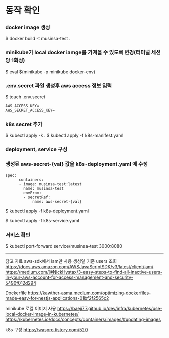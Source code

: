 # 동작 확인
### docker image 생성
$ docker build -t musinsa-test .

### minikube가 local docker iamge를 가져올 수 있도록 변경(터미널 세션당 1회성)
$ eval $(minikube -p minikube docker-env)

### .env.secret 파일 생성후 aws access 정보 입력
$ touch .env.secret
```
AWS_ACCESS_KEY=
AWS_SECRET_ACCESS_KEY=
```
### k8s secret 추가
$ kubectl apply -k .
$ kubectl apply -f k8s-manifest.yaml

### deployment, service 구성
### 생성된 aws-secret-{val} 값을 k8s-deployment.yaml 에 수정
```
spec:
      containers:
      - image: musinsa-test:latest
        name: musinsa-test
        envFrom:
        - secretRef:
            name: aws-secret-{val}
```
$ kubectl apply -f k8s-deployment.yaml

$ kubectl apply -f k8s-service.yaml

### 서비스 확인
$ kubectl port-forward service/musinsa-test 3000:8080


----

참고 자료
aws-sdk에서 iam만 사용
생성일 기준 users 조회
https://docs.aws.amazon.com/AWSJavaScriptSDK/v3/latest/client/iam/
https://medium.com/@NickHystax/3-easy-steps-to-find-all-inactive-users-in-your-aws-account-for-access-management-and-security-5490f012d294

Dockerfile
https://kawther-asma.medium.com/optimizing-dockerfiles-made-easy-for-nestjs-applications-01bf2f2565c2

minikube 로컬 이미지 사용
https://baeji77.github.io/dev/infra/kubernetes/use-local-docker-image-in-kubernetes/
https://kubernetes.io/docs/concepts/containers/images/#updating-images

k8s 구성
https://waspro.tistory.com/520